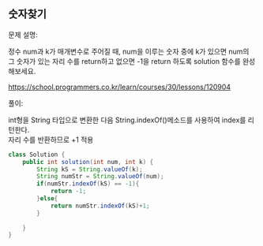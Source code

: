 ## 숫자찾기

문제 설명:

정수 num과 k가 매개변수로 주어질 때, num을 이루는 숫자 중에 k가 있으면 num의 그 숫자가 있는 자리 수를 return하고 없으면 -1을 return 하도록 solution 함수를 완성해보세요.

https://school.programmers.co.kr/learn/courses/30/lessons/120904

풀이:

int형을 String 타입으로 변환한 다음 String.indexOf()메소드를 사용하여 index를 리턴한다.<br>
자리 수를 반환하므로 +1 적용

```java
class Solution {
    public int solution(int num, int k) {
        String kS = String.valueOf(k);
        String numStr = String.valueOf(num);
        if(numStr.indexOf(kS) == -1){
            return -1;
        }else{
            return numStr.indexOf(kS)+1;
        }
        
    }
}
```
